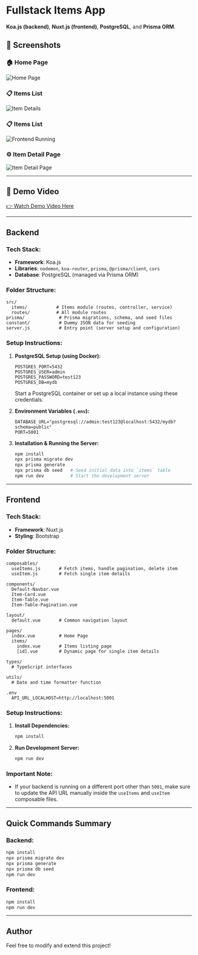 # Fullstack Items App

**Koa.js (backend)**, **Nuxt.js (frontend)**, **PostgreSQL**, and **Prisma ORM**.

## 📸 Screenshots

### 🏠 Home Page
![Home Page](https://drive.google.com/uc?export=view&id=1_akL85ZrH2cEehLQF09dUKKD7F1kDayE)

### 📋 Items List
![Item Details](https://drive.google.com/uc?export=view&id=19fquuc_cAup3eK3efxE6hglg3YlklbL7)

### 📋 Items List
![Frontend Running](https://drive.google.com/uc?export=view&id=1rpD-CnCzzqoWOxSt_57q2j_sW8XJkKgn)

### ⚙️ Item Detail Page
![Item Detail Page](https://drive.google.com/uc?export=view&id=1jCSqH47E4JTDO2gsH45nkkeF_cqMctma)

---

## 🎥 Demo Video

[👉 Watch Demo Video Here](https://drive.google.com/file/d/1jCSqH47E4JTDO2gsH45nkkeF_cqMctma/view?usp=sharing)



---

## Backend

### Tech Stack:

- **Framework**: Koa.js
- **Libraries**: `nodemon`, `koa-router`, `prisma`, `@prisma/client`, `cors`
- **Database**: PostgreSQL (managed via Prisma ORM)

### Folder Structure:

```
src/
  items/           # Items module (routes, controller, service)
  routes/          # All module routes
prisma/             # Prisma migrations, schema, and seed files
constant/           # Dummy JSON data for seeding
server.js           # Entry point (server setup and configuration)
```

### Setup Instructions:

1. **PostgreSQL Setup (using Docker):**

   ```
   POSTGRES_PORT=5432
   POSTGRES_USER=admin
   POSTGRES_PASSWORD=test123
   POSTGRES_DB=mydb
   ```

   Start a PostgreSQL container or set up a local instance using these credentials.

2. **Environment Variables (`.env`):**

   ```
   DATABASE_URL="postgresql://admin:test123@localhost:5432/mydb?schema=public"
   PORT=5001
   ```

3. **Installation & Running the Server:**
   ```bash
   npm install
   npx prisma migrate dev
   npx prisma generate
   npx prisma db seed   # Seed initial data into `items` table
   npm run dev          # Start the development server
   ```

---

## Frontend

### Tech Stack:

- **Framework**: Nuxt.js
- **Styling**: Bootstrap

### Folder Structure:

```
composables/
  useItems.js       # Fetch items, handle pagination, delete item
  useItem.js        # Fetch single item details

components/
  Default-Navbar.vue
  Item-Card.vue
  Item-Table.vue
  Item-Table-Pagination.vue

layout/
  default.vue       # Common navigation layout

pages/
  index.vue         # Home Page
  items/
    index.vue       # Items listing page
    [id].vue        # Dynamic page for single item details

types/
  # TypeScript interfaces

utils/
  # Date and time formatter function

.env
  API_URL_LOCALHOST=http://localhost:5001
```

### Setup Instructions:

1. **Install Dependencies:**

   ```bash
   npm install
   ```

2. **Run Development Server:**
   ```bash
   npm run dev
   ```

### Important Note:

- If your backend is running on a different port other than `5001`, make sure to update the API URL manually inside the `useItems` and `useItem` composable files.

---

## Quick Commands Summary

### Backend:

```bash
npm install
npx prisma migrate dev
npx prisma generate
npx prisma db seed
npm run dev
```

### Frontend:

```bash
npm install
npm run dev
```

---

## Author

Feel free to modify and extend this project!
